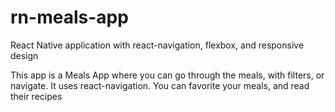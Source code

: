# rn-meals-app
React Native application with react-navigation, flexbox, and responsive design

This app is a Meals App where you can go through the meals, with filters, or navigate. 
It uses react-navigation. You can favorite your meals, and read their recipes 
